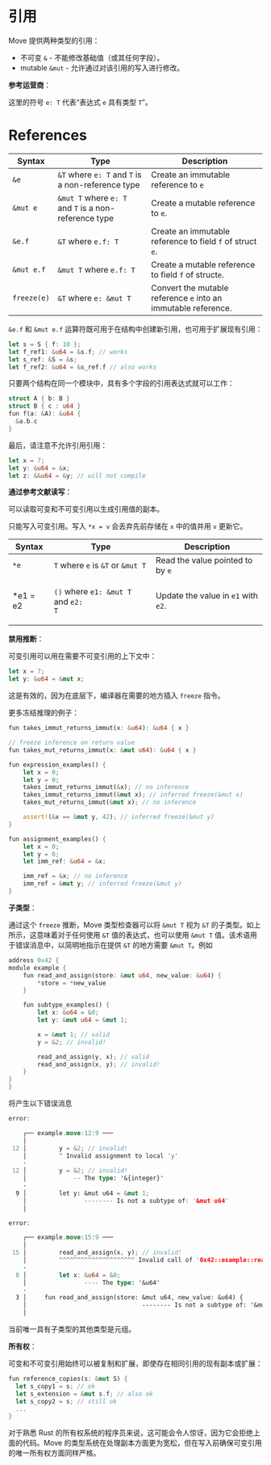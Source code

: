 # 引用

Move 提供两种类型的引用：

* 不可变 `&` - 不能修改基础值（或其任何字段）。
* mutable `&mut` - 允许通过对该引用的写入进行修改。

**参考运营商**：

这里的符号 `e: T` 代表“表达式 `e` 具有类型 `T`”。

# References

<!-- Move provides two types of references:

* immutable `&` - cannot modify underlying values (or any of its fields).
* mutable `&mut` - allow for modifications via a write through that reference.

**Reference Operators:**

Here the notation `e: T` stands for "expression `e` has type `T`". -->

| Syntax      | Type                                                  | Description                                                    |
| ----------- | ----------------------------------------------------- | -------------------------------------------------------------- |
| `&e`        | `&T` where `e: T` and `T` is a non-reference type     | Create an immutable reference to `e`                           |
| `&mut e`    | `&mut T` where `e: T` and `T` is a non-reference type | Create a mutable reference to `e`.                             |
| `&e.f`      | `&T` where `e.f: T`                                   | Create an immutable reference to field `f` of struct `e`.      |
| `&mut e.f`  | `&mut T` where `e.f: T`                               | Create a mutable reference to field `f` of struct`e`.          |
| `freeze(e)` | `&T` where `e: &mut T`                                | Convert the mutable reference `e` into an immutable reference. |

`&e.f` 和 `&mut e.f` 运算符既可用于在结构中创建新引用，也可用于扩展现有引用：

<!-- The `&e.f` and `&mut e.f` operators can be used both to create a new reference into a struct or to extend an existing reference: -->

```rust
let s = S { f: 10 };
let f_ref1: &u64 = &s.f; // works
let s_ref: &S = &s;
let f_ref2: &u64 = &s_ref.f // also works
```

只要两个结构在同一个模块中，具有多个字段的引用表达式就可以工作：
<!-- A reference expression with multiple fields works as long as both structs are in the same module: -->

```rust
struct A { b: B }
struct B { c : u64 }
fun f(a: &A): &u64 {
  &a.b.c
}
```

最后，请注意不允许引用引用：
<!-- Finally, note that references to references are not allowed: -->

```rust
let x = 7;
let y: &u64 = &x;
let z: &&u64 = &y; // will not compile
```

**通过参考文献读写**：

可以读取可变和不可变引用以生成引用值的副本。

只能写入可变引用。写入 `*x = v` 会丢弃先前存储在 `x` 中的值并用 `v` 更新它。

<!-- **Reading and writing through references:**

Both mutable and immutable references can be read to produce a copy of the referenced value.

Only mutable references can be written. A write `*x = v` discards the value previously stored in `x` and updates it with `v`. -->

| Syntax    | Type                                                                                 | Description                         |
| --------- | ------------------------------------------------------------------------------------ | ----------------------------------- |
| `*e`      | `T` where `e` is `&T` or `&mut T`                                                    | Read the value pointed to by `e`    |
| \*e1 = e2 | <p><code>()</code> where <code>e1: &#x26;mut T</code> and <code>e2: T</code><br></p> | Update the value in `e1` with `e2`. |

<!-- **Freeze inference:**

A mutable reference can be used in a context where an immutable reference is expected: -->

<!-- **冻结推理**： -->
**禁用推断**：

可变引用可以用在需要不可变引用的上下文中：

```rust
let x = 7;
let y: &u64 = &mut x;
```

这是有效的，因为在底层下，编译器在需要的地方插入 `freeze` 指令。

更多冻结推理的例子：
<!-- This works because the under the hood, the compiler inserts `freeze` instructions where they are needed.

More examples of freeze inference in action: -->

```rust
fun takes_immut_returns_immut(x: &u64): &u64 { x }

// freeze inference on return value
fun takes_mut_returns_immut(x: &mut u64): &u64 { x }

fun expression_examples() {
    let x = 0;
    let y = 0;
    takes_immut_returns_immut(&x); // no inference
    takes_immut_returns_immut(&mut x); // inferred freeze(&mut x)
    takes_mut_returns_immut(&mut x); // no inference

    assert!(&x == &mut y, 42); // inferred freeze(&mut y)
}

fun assignment_examples() {
    let x = 0;
    let y = 0;
    let imm_ref: &u64 = &x;

    imm_ref = &x; // no inference
    imm_ref = &mut y; // inferred freeze(&mut y)
}
```

**子类型**：

通过这个 `freeze` 推断，Move 类型检查器可以将 `&mut T` 视为 `&T` 的子类型。如上所示，这意味着对于任何使用 `&T` 值的表达式，也可以使用 `&mut T` 值。该术语用于错误消息中，以简明地指示在提供 `&T` 的地方需要 `&mut T`。例如

<!-- **Subtyping:**

With this `freeze` inference, the Move type checker can view `&mut T` as a subtype of `&T`. As shown above, this means that anywhere for any expression where a `&T` value is used, a `&mut T` value can also be used. This terminology is used in error messages to concisely indicate that a `&mut T` was needed where a `&T` was supplied. For example -->

```rust
address 0x42 {
module example {
    fun read_and_assign(store: &mut u64, new_value: &u64) {
        *store = *new_value
    }

    fun subtype_examples() {
        let x: &u64 = &0;
        let y: &mut u64 = &mut 1;

        x = &mut 1; // valid
        y = &2; // invalid!

        read_and_assign(y, x); // valid
        read_and_assign(x, y); // invalid!
    }
}
}
```

<!-- will yield the following error messages -->
将产生以下错误消息

```rust
error:

    ┌── example.move:12:9 ───
    │
 12 │         y = &2; // invalid!
    │         ^ Invalid assignment to local 'y'
    ·
 12 │         y = &2; // invalid!
    │             -- The type: '&{integer}'
    ·
  9 │         let y: &mut u64 = &mut 1;
    │                -------- Is not a subtype of: '&mut u64'
    │

error:

    ┌── example.move:15:9 ───
    │
 15 │         read_and_assign(x, y); // invalid!
    │         ^^^^^^^^^^^^^^^^^^^^^ Invalid call of '0x42::example::read_and_assign'. Invalid argument for parameter 'store'
    ·
  8 │         let x: &u64 = &0;
    │                ---- The type: '&u64'
    ·
  3 │     fun read_and_assign(store: &mut u64, new_value: &u64) {
    │                                -------- Is not a subtype of: '&mut u64'
    │
```

<!-- The only other types currently that has subtyping are tuples.

**Ownership:**

Both mutable and immutable references can always be copied and extended _even if there are existing copies or extensions of the same reference_: -->

当前唯一具有子类型的其他类型是元组。

**所有权**：

可变和不可变引用始终可以被复制和扩展，即使存在相同引用的现有副本或扩展：

```rust
fun reference_copies(s: &mut S) {
  let s_copy1 = s; // ok
  let s_extension = &mut s.f; // also ok
  let s_copy2 = s; // still ok
  ...
}
```

<!-- This might be surprising for programmers familiar with Rust's ownership system, which would reject the code above. Move's type system is more permissive in its treatment of copies, but equally strict in ensuring unique ownership of mutable references before writes. -->

对于熟悉 Rust 的所有权系统的程序员来说，这可能会令人惊讶，因为它会拒绝上面的代码。Move 的类型系统在处理副本方面更为宽松，但在写入前确保可变引用的唯一所有权方面同样严格。
